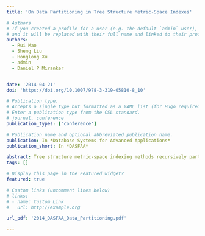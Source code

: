 ```yaml
---
title: 'On Data Partitioning in Tree Structure Metric-Space Indexes'

# Authors
# If you created a profile for a user (e.g. the default `admin` user), write the username (folder name) here
# and it will be replaced with their full name and linked to their profile.
authors:
  - Rui Mao
  - Sheng Liu
  - Honglong Xu
  - admin
  - Daniel P Miranker


date: '2014-04-21'
doi: 'https://doi.org/10.1007/978-3-319-05810-8_10'

# Publication type.
# Accepts a single type but formatted as a YAML list (for Hugo requirements).
# Enter a publication type from the CSL standard.
# journal, conference
publication_types: ['conference']

# Publication name and optional abbreviated publication name.
publication: In *Database Systems for Advanced Applications*
publication_short: In *DASFAA*

abstract: Tree structure metric-space indexing methods recursively partition data according to their distances to a set of selected reference points (also called pivots). There are two basic forms of data partitioning: ball partition and General Hyper-plane (GH) partition. Most existing work only shows their superiority experimentally, and little theoretical proof is found. We propose an approach to unify existing data partitioning methods and analyze their performance theoretically. First, in theory, we unify the two basic forms of partitioning by proving that there are rotations of each other. Second, we show several theoretical or experimental results, which are able to indicate that ball partition outperforms GH partition. Our work takes a step forward in the theoretical study of metric-space indexing and is able to give a guideline of future index design.
tags: []

# Display this page in the Featured widget?
featured: true

# Custom links (uncomment lines below)
# links:
# - name: Custom Link
#   url: http://example.org

url_pdf: '2014_DASFAA_Data_Partitioning.pdf'

---
```

